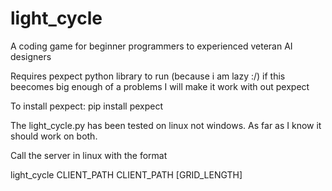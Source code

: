 # light_cycle
A coding game for beginner programmers to experienced veteran AI designers

Requires pexpect python library to run (because i am lazy :/) if this beecomes big enough of a problems I will make it work with out pexpect

To install pexpect:
pip install pexpect

The light_cycle.py has been tested on linux not windows. As far as I know it should work on both.

Call the server in linux with the format

light_cycle CLIENT_PATH CLIENT_PATH [GRID_LENGTH]
